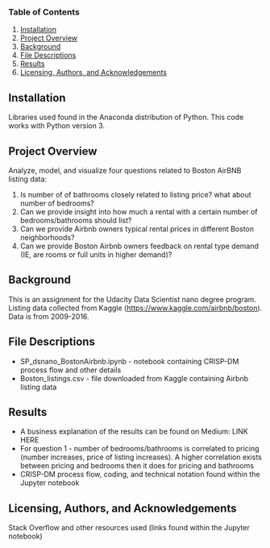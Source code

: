 ### Table of Contents

1. [Installation](#installation)
2. [Project Overview](#overview)
3. [Background](#background)
4. [File Descriptions](#descriptions)
5. [Results](#results)
6. [Licensing, Authors, and Acknowledgements](#licensing)

## Installation<a name="installation"></a>

Libraries used found in the Anaconda distribution of Python. This code works with Python version 3.

## Project Overview<a name="overview"></a>
Analyze, model, and visualize four questions related to Boston AirBNB listing data:
1. Is number of of bathrooms closely related to listing price? what about number of bedrooms?
2. Can we provide insight into how much a rental with a certain number of bedrooms/bathrooms should list?
3. Can we provide Airbnb owners typical rental prices in different Boston neighborhoods? 
4. Can we provide Boston Airbnb owners feedback on rental type demand (IE, are rooms or full units in higher demand)?

## Background<a name="background"></a> 
This is an assignment for the Udacity Data Scientist nano degree program. 
Listing data collected from Kaggle (https://www.kaggle.com/airbnb/boston). Data is from 2009-2016. 

## File Descriptions<a name="descriptions"></a> 
- SP_dsnano_BostonAirbnb.ipynb - notebook containing CRISP-DM process flow and other details 
- Boston_listings.csv - file downloaded from Kaggle containing Airbnb listing data

## Results<a name="results"></a> 
- A business explanation of the results can be found on Medium: LINK HERE
- For question 1 - number of bedrooms/bathrooms is correlated to pricing (number increases, price of listing increases). A higher correlation exists between pricing and bedrooms then it does for pricing and bathrooms
- CRISP-DM process flow, coding, and technical notation found within the Jupyter notebook

## Licensing, Authors, and Acknowledgements<a name="licensing"></a> 
Stack Overflow and other resources used (links found within the Jupyter notebook)
